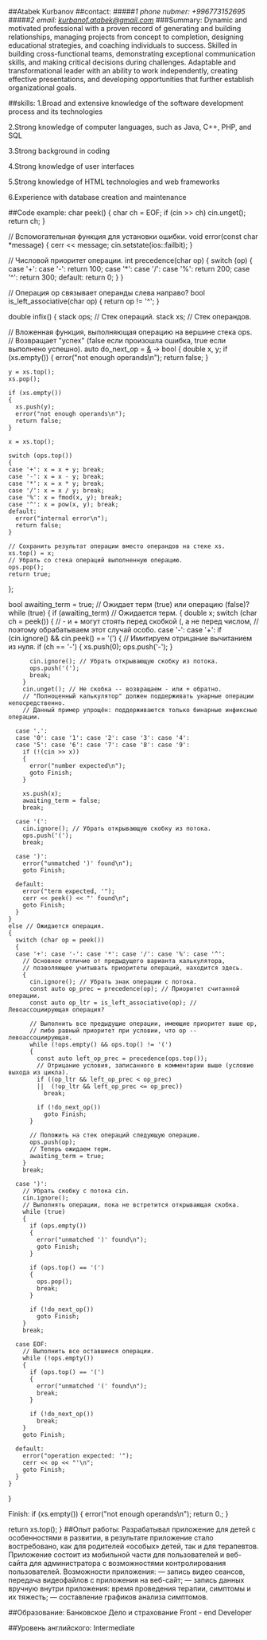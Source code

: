 ##Atabek Kurbanov
##contact:
#####*1 phone nubmer: +996773152695*
#####*2 email: kurbanof.atabek@gmail.com*
###Summary:
Dynamic and motivated professional with a proven record of generating and building relationships, managing projects from concept to completion, designing educational strategies, and coaching individuals to success. Skilled in building cross-functional teams, demonstrating exceptional communication skills, and making critical decisions during challenges. Adaptable and transformational leader with an ability to work independently, creating effective presentations, and developing opportunities that further establish organizational goals.

##skills: 
1.Broad and extensive knowledge of the software development process and its technologies

2.Strong knowledge of computer languages, such as Java, C++, PHP, and SQL

3.Strong background in coding

4.Strong knowledge of user interfaces

5.Strong knowledge of HTML technologies and web frameworks

6.Experience with database creation and maintenance

##Code example:
char peek()
{
  char ch = EOF;
  if (cin >> ch)
    cin.unget();
  return ch;
}

// Вспомогательная функция для установки ошибки.
void error(const char *message)
{
  cerr << message;
  cin.setstate(ios::failbit);
}

// Числовой приоритет операции.
int precedence(char op)
{
  switch (op)
  {
  case '+': case '-': return 100;
  case '*': case '/': case '%': return 200;
  case '^': return 300;
  default: return 0;
  }
}

// Операция op связывает операнды слева направо?
bool is_left_associative(char op)
{
  return op != '^';
}


double infix()
{
  stack<char> ops;  // Стек операций.
  stack<double> xs; // Стек операндов.

  // Вложенная функция, выполняющая операцию на вершине стека ops.
  // Возвращает "успех" (false если произошла ошибка, true если выполнено успешно).
  auto do_next_op = [&]() -> bool
  {
    double x, y;
    if (xs.empty())
    {
      error("not enough operands\n");
      return false;
    }

    y = xs.top();
    xs.pop();

    if (xs.empty())
    {
      xs.push(y);
      error("not enough operands\n");
      return false;
    }

    x = xs.top();

    switch (ops.top())
    {
    case '+': x = x + y; break;
    case '-': x = x - y; break;
    case '*': x = x * y; break;
    case '/': x = x / y; break;
    case '%': x = fmod(x, y); break;
    case '^': x = pow(x, y); break;
    default:
      error("internal error\n");
      return false;
    }

    // Сохранить результат операции вместо операндов на стеке xs.
    xs.top() = x;
    // Убрать со стека операций выполненную операцию.
    ops.pop();
    return true;
  };


  bool awaiting_term = true; // Ожидает терм (true) или операцию (false)?
  while (true)
  {
    if (awaiting_term) // Ожидается терм.
    {
      double x;
      switch (char ch = peek())
      {
      // - и + могут стоять перед скобкой (, а не перед числом,
      // поэтому обрабатываем этот случай особо.
      case '-': case '+':
        if (cin.ignore() && cin.peek() == '(')
        {
          // Имитируем отрицание вычитанием из нуля.
          if (ch == '-')
          {
            xs.push(0);
            ops.push('-');
          }
          
          cin.ignore(); // Убрать открывающую скобку из потока.
          ops.push('(');
          break;
        }
        cin.unget(); // Не скобка -- возвращаем - или + обратно.
        // "Полноценный калькулятор" должен поддерживать унарные операции непосредственно.
        // Данный пример упрощён: поддерживаются только бинарные инфиксные операции.
      
      case '.':
      case '0': case '1': case '2': case '3': case '4':
      case '5': case '6': case '7': case '8': case '9':
        if (!(cin >> x))
        {
          error("number expected\n");
          goto Finish;
        }
        
        xs.push(x);
        awaiting_term = false;
        break;

      case '(':
        cin.ignore(); // Убрать открывающую скобку из потока.
        ops.push('(');
        break;

      case ')':
        error("unmatched ')' found\n");
        goto Finish;

      default:
        error("term expected, '");
        cerr << peek() << "' found\n";
        goto Finish;
      }
    }
    else // Ожидается операция.
    {
      switch (char op = peek())
      {
      case '+': case '-': case '*': case '/': case '%': case '^':
        // Основное отличие от предыдущего варианта калькулятора,
        // позволяющее учитывать приоритеты операций, находится здесь.
        {
          cin.ignore(); // Убрать знак операции с потока.
          const auto op_prec = precedence(op); // Приоритет считанной операции.
          const auto op_ltr = is_left_associative(op); // Левоассоциирующая операция?

          // Выполнить все предыдущие операции, имеющие приоритет выше op,
          // либо равный приоритет при условии, что op -- левоассоциирующая.
          while (!ops.empty() && ops.top() != '(')
          {
            const auto left_op_prec = precedence(ops.top());
            // Отрицание условия, записанного в комментарии выше (условие выхода из цикла).
            if ((op_ltr && left_op_prec < op_prec)
            ||  (!op_ltr && left_op_prec <= op_prec))
              break;
            
            if (!do_next_op())
              goto Finish;
          }

          // Положить на стек операций следующую операцию.
          ops.push(op);
          // Теперь ожидаем терм.
          awaiting_term = true;
        }
        break;

      case ')':
        // Убрать скобку с потока cin.
        cin.ignore();
        // Выполнять операции, пока не встретится открывающая скобка.
        while (true)
        {
          if (ops.empty())
          {
            error("unmatched ')' found\n");
            goto Finish;
          }

          if (ops.top() == '(')
          {
            ops.pop();
            break;
          }

          if (!do_next_op())
            goto Finish;
        }
        break;

      case EOF:
        // Выполнить все оставшиеся операции.
        while (!ops.empty())
        {
          if (ops.top() == '(')
          {
            error("unmatched '(' found\n");
            break;
          }

          if (!do_next_op())
            break;
        }
        goto Finish;

      default:
        error("operation expected: '");
        cerr << op << "'\n";
        goto Finish;
      }
    }
  }

Finish:
  if (xs.empty())
  {
    error("not enough operands\n");
    return 0.;
  }

  return xs.top();
}
##Опыт работы:
Разрабатывал приложение для детей с особенностями в развитии, в результате приложение стало востребовано, как для родителей «особых» детей, так и для терапевтов. Приложение состоит из мобильной части для пользователей и веб-сайта для администратора с возможностями контролирования пользователей.
Возможности приложения:
— запись видео сеансов, передача видеофайлов с приложения на веб-сайт;
— запись данных вручную внутри приложения: время проведения терапии, симптомы и их тяжесть;
— составление графиков анализа симптомов.

##Образование: 
Банковское Дело и страхование 
Front - end Developer

##Уровень английского:
Intermediate